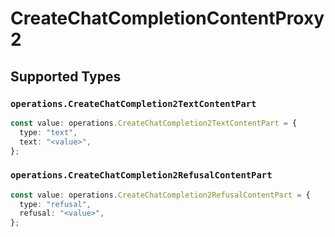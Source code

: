 # CreateChatCompletionContentProxy2


## Supported Types

### `operations.CreateChatCompletion2TextContentPart`

```typescript
const value: operations.CreateChatCompletion2TextContentPart = {
  type: "text",
  text: "<value>",
};
```

### `operations.CreateChatCompletion2RefusalContentPart`

```typescript
const value: operations.CreateChatCompletion2RefusalContentPart = {
  type: "refusal",
  refusal: "<value>",
};
```

